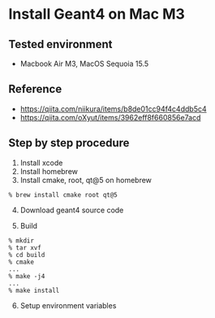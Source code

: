 # Install Geant4 on Mac M3
## Tested environment
- Macbook Air M3, MacOS Sequoia 15.5

## Reference 
- https://qiita.com/niikura/items/b8de01cc94f4c4ddb5c4
- https://qiita.com/oXyut/items/3962eff8f660856e7acd

## Step by step procedure
1. Install xcode
2. Install homebrew
3. Install cmake, root, qt@5 on homebrew
```
% brew install cmake root qt@5
```
4. Download geant4 source code

5. Build
```
% mkdir 
% tar xvf 
% cd build
% cmake 
...
% make -j4
...
% make install

```

6. Setup environment variables
```
```

